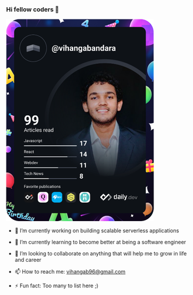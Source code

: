 ### Hi fellow coders 👋

<!--
**vihanga-bandara/vihanga-bandara** is a ✨ _special_ ✨ repository because its `README.md` (this file) appears on your GitHub profile.

Here are some ideas to get you started:

- 🔭 I’m currently working on ...
- 🌱 I’m currently learning ...
- 👯 I’m looking to collaborate on ...
- 🤔 I’m looking for help with ...
- 💬 Ask me about ...
- 📫 How to reach me: ...
- 😄 Pronouns: ...
- ⚡ Fun fact: ...
-->


<a href="https://app.daily.dev/vihangabandara"><img src="https://github.com/vihanga-bandara/vihanga-bandara/blob/main/devcard.svg" width="400" alt="Vihanga's Dev Card"/></a>

- 🔭 I’m currently working on building scalable serverless applications
- 🌱 I’m currently learning to become better at being a software engineer
- 👯 I’m looking to collaborate on anything that will help me to grow in life and career

- 📫 How to reach me: vihangab96@gmail.com

- ⚡ Fun fact: Too many to list here ;)

